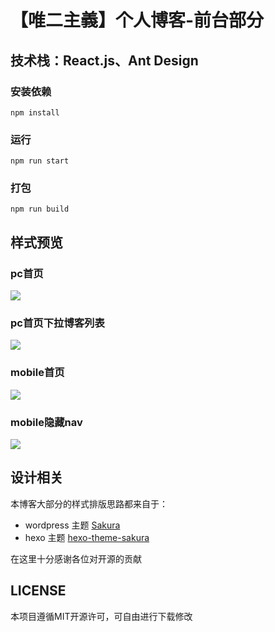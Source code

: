 # 【唯二主義】个人博客-前台部分
## 技术栈：React.js、Ant Design
### 安装依赖
```
npm install
```
### 运行
```
npm run start
```
### 打包
```
npm run build
```
## 样式预览
### pc首页
![](https://s2.ax1x.com/2019/11/24/MLNC0P.jpg)
### pc首页下拉博客列表
![](https://s2.ax1x.com/2019/11/24/MLNktS.jpg)
### mobile首页
![](https://s2.ax1x.com/2019/11/24/MLN9mt.jpg)
### mobile隐藏nav
![](https://s2.ax1x.com/2019/11/24/MLNAfg.jpg)
## 设计相关
本博客大部分的样式排版思路都来自于：
- wordpress 主题 [Sakura](https://github.com/mashirozx/Sakura/)
- hexo 主题 [hexo-theme-sakura](https://github.com/honjun/hexo-theme-sakura)

在这里十分感谢各位对开源的贡献

## LICENSE
本项目遵循MIT开源许可，可自由进行下载修改

